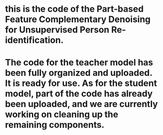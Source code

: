 # this is the code of the Part-based Feature Complementary Denoising for Unsupervised Person Re-identification. 
# The code for the teacher model has been fully organized and uploaded. It is ready for use.  As for the student model, part of the code has already been uploaded, and we are currently working  on cleaning up the remaining components.
